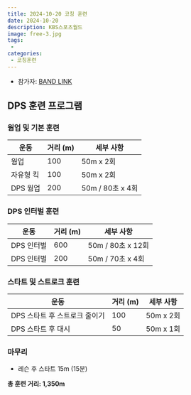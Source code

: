 ```yaml
---
title: 2024-10-20 코칭 훈련
date: 2024-10-20
description: KBS스포츠월드
image: free-3.jpg
tags:
 - 
categories:
 - 코칭훈련
---
```


- 참가자: [BAND LINK](https://band.us/band/93484357/schedule/4%2F93484357%2F515623529%2F19700101)

## DPS 훈련 프로그램

### 웜업 및 기본 훈련

| 운동 | 거리 (m) | 세부 사항 |
|------|----------|-----------|
| 웜업 | 100 | 50m x 2회 |
| 자유형 킥 | 100 | 50m x 2회 |
| DPS 웜업 | 200 | 50m / 80초 x 4회 |

### DPS 인터벌 훈련

| 운동 | 거리 (m) | 세부 사항 |
|------|----------|-----------|
| DPS 인터벌 | 600 | 50m / 80초 x 12회 |
| DPS 인터벌 | 200 | 50m / 70초 x 4회 |

### 스타트 및 스트로크 훈련

| 운동 | 거리 (m) | 세부 사항 |
|------|----------|-----------|
| DPS 스타트 후 스트로크 줄이기 | 100 | 50m x 2회 |
| DPS 스타트 후 대시 | 50 | 50m x 1회 |

### 마무리
- 레슨 후 스타트 15m (15분)

**총 훈련 거리: 1,350m**
